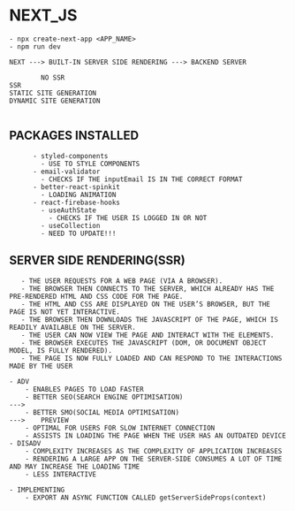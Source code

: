 # NEXT_JS
    - npx create-next-app <APP_NAME>
    - npm run dev
    
    NEXT ---> BUILT-IN SERVER SIDE RENDERING ---> BACKEND SERVER
    
```
        NO SSR                                                              SSR
STATIC SITE GENERATION                                              DYNAMIC SITE GENERATION
    
```

## PACKAGES INSTALLED
```
      - styled-components
        - USE TO STYLE COMPONENTS
      - email-validator
        - CHECKS IF THE inputEmail IS IN THE CORRECT FORMAT
      - better-react-spinkit
        - LOADING ANIMATION
      - react-firebase-hooks
        - useAuthState
          - CHECKS IF THE USER IS LOGGED IN OR NOT
        - useCollection
        - NEED TO UPDATE!!!
```

## SERVER SIDE RENDERING(SSR)

```
   - THE USER REQUESTS FOR A WEB PAGE (VIA A BROWSER).
   - THE BROWSER THEN CONNECTS TO THE SERVER, WHICH ALREADY HAS THE PRE-RENDERED HTML AND CSS CODE FOR THE PAGE.
   - THE HTML AND CSS ARE DISPLAYED ON THE USER’S BROWSER, BUT THE PAGE IS NOT YET INTERACTIVE.
   - THE BROWSER THEN DOWNLOADS THE JAVASCRIPT OF THE PAGE, WHICH IS READILY AVAILABLE ON THE SERVER.
   - THE USER CAN NOW VIEW THE PAGE AND INTERACT WITH THE ELEMENTS.
   - THE BROWSER EXECUTES THE JAVASCRIPT (DOM, OR DOCUMENT OBJECT MODEL, IS FULLY RENDERED).
   - THE PAGE IS NOW FULLY LOADED AND CAN RESPOND TO THE INTERACTIONS MADE BY THE USER
```
    - ADV
        - ENABLES PAGES TO LOAD FASTER
        - BETTER SEO(SEARCH ENGINE OPTIMISATION)                            --->    
        - BETTER SMO(SOCIAL MEDIA OPTIMISATION)                             --->    PREVIEW
        - OPTIMAL FOR USERS FOR SLOW INTERNET CONNECTION
        - ASSISTS IN LOADING THE PAGE WHEN THE USER HAS AN OUTDATED DEVICE
    - DISADV
        - COMPLEXITY INCREASES AS THE COMPLEXITY OF APPLICATION INCREASES
        - RENDERING A LARGE APP ON THE SERVER-SIDE CONSUMES A LOT OF TIME AND MAY INCREASE THE LOADING TIME
        - LESS INTERACTIVE

    - IMPLEMENTING
        - EXPORT AN ASYNC FUNCTION CALLED getServerSideProps(context)
